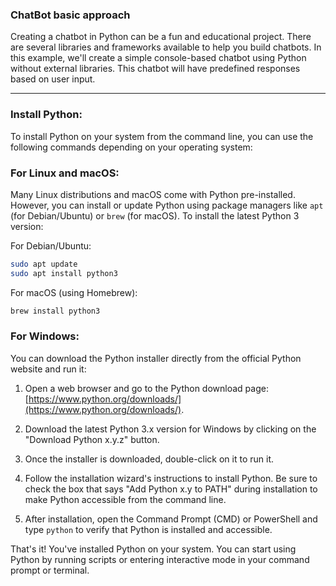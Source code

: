 
### ChatBot basic approach 

Creating a chatbot in Python can be a fun and educational project.
There are several libraries and frameworks available to help you build chatbots. 
In this example, we'll create a simple console-based chatbot using Python without external libraries.
This chatbot will have predefined responses based on user input.

***

### Install Python:
To install Python on your system from the command line, you can use the following commands depending on your operating system:

### For Linux and macOS:

Many Linux distributions and macOS come with Python pre-installed. However, you can install or update Python using package managers like `apt` (for Debian/Ubuntu) or `brew` (for macOS). To install the latest Python 3 version:

For Debian/Ubuntu:

```bash
sudo apt update
sudo apt install python3
```

For macOS (using Homebrew):

```bash
brew install python3
```

### For Windows:

You can download the Python installer directly from the official Python website and run it:

1. Open a web browser and go to the Python download page: [https://www.python.org/downloads/](https://www.python.org/downloads/).

2. Download the latest Python 3.x version for Windows by clicking on the "Download Python x.y.z" button.

3. Once the installer is downloaded, double-click on it to run it.

4. Follow the installation wizard's instructions to install Python. Be sure to check the box that says "Add Python x.y to PATH" during installation to make Python accessible from the command line.

5. After installation, open the Command Prompt (CMD) or PowerShell and type `python` to verify that Python is installed and accessible.

That's it! You've installed Python on your system. You can start using Python by running scripts or entering interactive mode in your command prompt or terminal.
